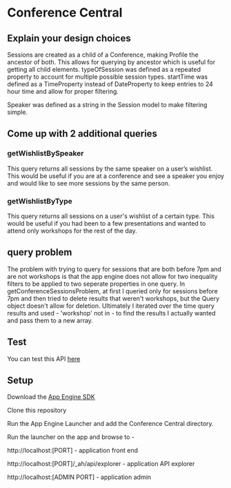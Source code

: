 # Conference Central

## Explain your design choices

Sessions are created as a child of a Conference, making Profile the ancestor of both. This allows for querying by ancestor which is useful for getting all child elements. typeOfSession was defined as a repeated property to account for multiple possible session types. startTime was defined as a TimeProperty instead of DateProperty to keep entries to 24 hour time and allow for proper filtering.

Speaker was defined as a string in the Session model to make filtering simple.  

## Come up with 2 additional queries

### getWishlistBySpeaker
This query returns all sessions by the same speaker on a user’s wishlist. This would be useful if you are at a conference and see a speaker you enjoy and would like to see more sessions by the same person. 

### getWishlistByType
This query returns all sessions on a user's wishlist of a certain type. This would be useful if you had been to a few presentations and wanted to attend only workshops for the rest of the day.  

## query problem
The problem with trying to query for sessions that are both before 7pm and are not workshops is that the app engine does not allow for two inequality filters to be applied to two seperate properties in one query. In getConferenceSessionsProblem, at first I queried only for sessions before 7pm and then tried to delete results that weren't workshops, but the Query object doesn't allow for deletion. Ultimately I iterated over the time query results and used - 'workshop' not in - to find the results I actually wanted and pass them to a new array.  

## Test
You can test this API [here](https://apis-explorer.appspot.com/apis-explorer/?base=https://stone-index-91501.appspot.com/_ah/api#p/conference/v1/)

## Setup
Download the [App Engine SDK](https://cloud.google.com/appengine/downloads)

Clone this repository

Run the App Engine Launcher and add the Conference Central directory.

Run the launcher on the app and browse to -

http://localhost:[PORT] - application front end

http://localhost:[PORT]/_ah/api/explorer - application API explorer

http://localhost:[ADMIN PORT] - application admin

